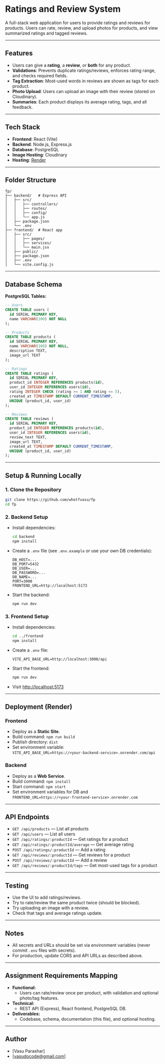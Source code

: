# Ratings and Review System

A full-stack web application for users to provide ratings and reviews for products. Users can rate, review, and upload photos for products, and view summarized ratings and tagged reviews.

---

## Features

- Users can give a **rating**, a **review**, or **both** for any product.
- **Validations**: Prevents duplicate ratings/reviews, enforces rating range, and checks required fields.
- **Tag Extraction**: Most-used words in reviews are shown as tags for each product.
- **Photo Upload**: Users can upload an image with their review (stored on Cloudinary).
- **Summaries**: Each product displays its average rating, tags, and all feedback.

---

## Tech Stack

- **Frontend**: React (Vite)
- **Backend**: Node.js, Express.js
- **Database**: PostgreSQL
- **Image Hosting**: Cloudinary
- **Hosting**: [Render](https://render.com)

---

## Folder Structure

```
fp/
├── backend/   # Express API
│   ├── src/
│   │   ├── controllers/
│   │   ├── routes/
│   │   ├── config/
│   │   └── app.js
│   ├── package.json
│   └── .env
├── frontend/  # React app
│   ├── src/
│   │   ├── pages/
│   │   ├── services/
│   │   └── main.jsx
│   ├── public/
│   ├── package.json
│   ├── .env
│   └── vite.config.js
```

---

## Database Schema

**PostgreSQL Tables:**

```sql
-- Users
CREATE TABLE users (
  id SERIAL PRIMARY KEY,
  name VARCHAR(100) NOT NULL
);

-- Products
CREATE TABLE products (
  id SERIAL PRIMARY KEY,
  name VARCHAR(100) NOT NULL,
  description TEXT,
  image_url TEXT
);

-- Ratings
CREATE TABLE ratings (
  id SERIAL PRIMARY KEY,
  product_id INTEGER REFERENCES products(id),
  user_id INTEGER REFERENCES users(id),
  rating INTEGER CHECK (rating >= 1 AND rating <= 5),
  created_at TIMESTAMP DEFAULT CURRENT_TIMESTAMP,
  UNIQUE (product_id, user_id)
);

-- Reviews
CREATE TABLE reviews (
  id SERIAL PRIMARY KEY,
  product_id INTEGER REFERENCES products(id),
  user_id INTEGER REFERENCES users(id),
  review_text TEXT,
  image_url TEXT,
  created_at TIMESTAMP DEFAULT CURRENT_TIMESTAMP,
  UNIQUE (product_id, user_id)
);
```

---

## Setup & Running Locally

### 1. **Clone the Repository**

```sh
git clone https://github.com/whotfvasu/fp
cd fp
```

### 2. **Backend Setup**

- Install dependencies:
  ```sh
  cd backend
  npm install
  ```
- Create a `.env` file (see `.env.example` or use your own DB credentials):
  ```
  DB_HOST=...
  DB_PORT=5432
  DB_USER=...
  DB_PASSWORD=...
  DB_NAME=...
  PORT=3000
  FRONTEND_URL=http://localhost:5173
  ```
- Start the backend:
  ```sh
  npm run dev
  ```

### 3. **Frontend Setup**

- Install dependencies:
  ```sh
  cd ../frontend
  npm install
  ```
- Create a `.env` file:
  ```
  VITE_API_BASE_URL=http://localhost:3000/api
  ```
- Start the frontend:
  ```sh
  npm run dev
  ```
- Visit [http://localhost:5173](http://localhost:5173)

---

## Deployment (Render)

### **Frontend**

- Deploy as a **Static Site**.
- Build command: `npm run build`
- Publish directory: `dist`
- Set environment variable:  
  `VITE_API_BASE_URL=https://<your-backend-service>.onrender.com/api`

### **Backend**

- Deploy as a **Web Service**.
- Build command: `npm install`
- Start command: `npm start`
- Set environment variables for DB and  
  `FRONTEND_URL=https://<your-frontend-service>.onrender.com`

---

## API Endpoints

- `GET /api/products` — List all products
- `GET /api/users` — List all users
- `GET /api/ratings/:productId` — Get ratings for a product
- `GET /api/ratings/:productId/average` — Get average rating
- `POST /api/ratings/:productId` — Add a rating
- `GET /api/reviews/:productId` — Get reviews for a product
- `POST /api/reviews/:productId` — Add a review
- `GET /api/reviews/:productId/tags` — Get most-used tags for a product

---

## Testing

- Use the UI to add ratings/reviews.
- Try to rate/review the same product twice (should be blocked).
- Try uploading an image with a review.
- Check that tags and average ratings update.

---

## Notes

- All secrets and URLs should be set via environment variables (never commit `.env` files with secrets).
- For production, update CORS and API URLs as described above.

---

## Assignment Requirements Mapping

- **Functional:**
  - Users can rate/review once per product, with validation and optional photo/tag features.
- **Technical:**
  - REST API (Express), React frontend, PostgreSQL DB.
- **Deliverables:**
  - Codebase, schema, documentation (this file), and optional hosting.

---

## Author

- [Vasu Parashar]
- [vasudocode@gmail.com]
